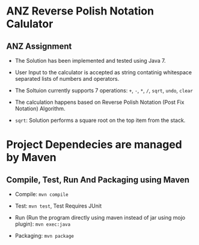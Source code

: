 # ANZ Reverse Polish Notation Calulator

## ANZ Assignment

- The Solution has been implemented and tested using Java 7.

- User Input to the calculator is accepted as string contatinig whitespace separated lists of numbers and operators. 

- The Soltuion currently supports 7 operations: `+`, `-`, `*`, `/`, `sqrt`, `undo`, `clear`

- The calculation happens based on Reverse Polish Notation (Post Fix Notation) Algorithm.
 
- `sqrt`: Solution performs a square root on the top item from the stack.

# Project Dependecies are managed by Maven

## Compile, Test, Run And Packaging using Maven 

- Compile: `mvn compile`

- Test: `mvn test`, Test Requires JUnit

- Run (Run the program directly using maven instead of jar using mojo plugin): `mvn exec:java`

- Packaging: `mvn package`
